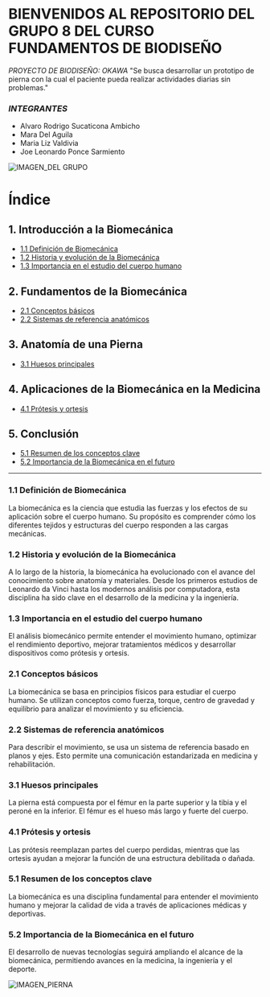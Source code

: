 # **BIENVENIDOS AL REPOSITORIO DEL GRUPO 8  DEL CURSO FUNDAMENTOS DE BIODISEÑO**
*PROYECTO DE BIODISEÑO: OKAWA*
"Se busca desarrollar un prototipo de pierna con la cual el paciente pueda realizar actividades diarias sin problemas."
### *INTEGRANTES*


- Alvaro Rodrigo Sucaticona Ambicho
- Mara Del Aguila
- Maria Liz Valdivia
- Joe Leonardo Ponce Sarmiento

![IMAGEN_DEL GRUPO](https://i.imgur.com/J0GgcFf.jpeg)

# Índice

## 1. Introducción a la Biomecánica
   - [1.1 Definición de Biomecánica](#11-definicion-de-biomecanica)
   - [1.2 Historia y evolución de la Biomecánica](#12-historia-y-evolucion-de-la-biomecanica)
   - [1.3 Importancia en el estudio del cuerpo humano](#13-importancia-en-el-estudio-del-cuerpo-humano)

## 2. Fundamentos de la Biomecánica
   - [2.1 Conceptos básicos](#21-conceptos-basicos)
   - [2.2 Sistemas de referencia anatómicos](#22-sistemas-de-referencia-anatomicos)

## 3. Anatomía de una Pierna
   - [3.1 Huesos principales](#31-huesos-principales)

## 4. Aplicaciones de la Biomecánica en la Medicina
   - [4.1 Prótesis y ortesis](#41-protesis-y-ortesis)

## 5. Conclusión
   - [5.1 Resumen de los conceptos clave](#51-resumen-de-los-conceptos-clave)
   - [5.2 Importancia de la Biomecánica en el futuro](#52-importancia-de-la-biomecanica-en-el-futuro)

---

### 1.1 Definición de Biomecánica
La biomecánica es la ciencia que estudia las fuerzas y los efectos de su aplicación sobre el cuerpo humano. Su propósito es comprender cómo los diferentes tejidos y estructuras del cuerpo responden a las cargas mecánicas.

### 1.2 Historia y evolución de la Biomecánica
A lo largo de la historia, la biomecánica ha evolucionado con el avance del conocimiento sobre anatomía y materiales. Desde los primeros estudios de Leonardo da Vinci hasta los modernos análisis por computadora, esta disciplina ha sido clave en el desarrollo de la medicina y la ingeniería.

### 1.3 Importancia en el estudio del cuerpo humano
El análisis biomecánico permite entender el movimiento humano, optimizar el rendimiento deportivo, mejorar tratamientos médicos y desarrollar dispositivos como prótesis y ortesis.

### 2.1 Conceptos básicos
La biomecánica se basa en principios físicos para estudiar el cuerpo humano. Se utilizan conceptos como fuerza, torque, centro de gravedad y equilibrio para analizar el movimiento y su eficiencia.

### 2.2 Sistemas de referencia anatómicos
Para describir el movimiento, se usa un sistema de referencia basado en planos y ejes. Esto permite una comunicación estandarizada en medicina y rehabilitación.

### 3.1 Huesos principales
La pierna está compuesta por el fémur en la parte superior y la tibia y el peroné en la inferior. El fémur es el hueso más largo y fuerte del cuerpo.

### 4.1 Prótesis y ortesis
Las prótesis reemplazan partes del cuerpo perdidas, mientras que las ortesis ayudan a mejorar la función de una estructura debilitada o dañada.

### 5.1 Resumen de los conceptos clave
La biomecánica es una disciplina fundamental para entender el movimiento humano y mejorar la calidad de vida a través de aplicaciones médicas y deportivas.

### 5.2 Importancia de la Biomecánica en el futuro
El desarrollo de nuevas tecnologías seguirá ampliando el alcance de la biomecánica, permitiendo avances en la medicina, la ingeniería y el deporte.





![IMAGEN_PIERNA](https://medlineplus.gov/spanish/ency/images/ency/fullsize/8844.jpg)

